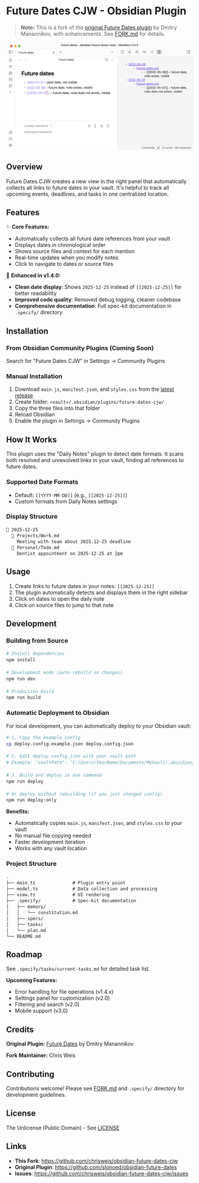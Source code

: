 # Future Dates CJW - Obsidian Plugin

> **Note:** This is a fork of the [original Future Dates plugin](https://github.com/slonoed/obsidian-future-dates) by Dmitry Manannikov, with enhancements. See [FORK.md](FORK.md) for details.

![Future dates plugin screenshot that demonstrates how it works](./extra/screenshot.png "Future dates plugin screenshot")

## Overview

Future Dates CJW creates a new view in the right panel that automatically collects all links to future dates in your vault. It's helpful to track all upcoming events, deadlines, and tasks in one centralized location.

## Features

✨ **Core Features:**
- Automatically collects all future date references from your vault
- Displays dates in chronological order
- Shows source files and context for each mention
- Real-time updates when you modify notes
- Click to navigate to dates or source files

🎯 **Enhanced in v1.4.0:**
- **Clean date display**: Shows `2025-12-25` instead of `[[2025-12-25]]` for better readability
- **Improved code quality**: Removed debug logging, cleaner codebase
- **Comprehensive documentation**: Full spec-kit documentation in `.specify/` directory

## Installation

### From Obsidian Community Plugins (Coming Soon)
Search for "Future Dates CJW" in Settings → Community Plugins

### Manual Installation

1. Download `main.js`, `manifest.json`, and `styles.css` from the [latest release](https://github.com/chrisweis/obsidian-future-dates-cjw/releases)
2. Create folder: `<vault>/.obsidian/plugins/future-dates-cjw/`
3. Copy the three files into that folder
4. Reload Obsidian
5. Enable the plugin in Settings → Community Plugins

## How It Works

This plugin uses the "Daily Notes" plugin to detect date formats. It scans both resolved and unresolved links in your vault, finding all references to future dates.

### Supported Date Formats
- Default: `[[YYYY-MM-DD]]` (e.g., `[[2025-12-25]]`)
- Custom formats from Daily Notes settings

### Display Structure
```
📅 2025-12-25
  📄 Projects/Work.md
    Meeting with team about 2025-12-25 deadline
  📄 Personal/Todo.md
    Dentist appointment on 2025-12-25 at 2pm
```

## Usage

1. Create links to future dates in your notes: `[[2025-12-25]]`
2. The plugin automatically detects and displays them in the right sidebar
3. Click on dates to open the daily note
4. Click on source files to jump to that note

## Development

### Building from Source

```bash
# Install dependencies
npm install

# Development mode (auto-rebuild on changes)
npm run dev

# Production build
npm run build
```

### Automatic Deployment to Obsidian

For local development, you can automatically deploy to your Obsidian vault:

```bash
# 1. Copy the example config
cp deploy.config.example.json deploy.config.json

# 2. Edit deploy.config.json with your vault path
# Example: "vaultPath": "C:/Users/YourName/Documents/MyVault/.obsidian/plugins/future-dates-cjw"

# 3. Build and deploy in one command
npm run deploy

# Or deploy without rebuilding (if you just changed config)
npm run deploy:only
```

**Benefits:**
- Automatically copies `main.js`, `manifest.json`, and `styles.css` to your vault
- No manual file copying needed
- Faster development iteration
- Works with any vault location

### Project Structure

```
.
├── main.ts              # Plugin entry point
├── model.ts             # Data collection and processing
├── view.ts              # UI rendering
├── .specify/            # Spec-kit documentation
│   ├── memory/
│   │   └── constitution.md
│   ├── specs/
│   ├── tasks/
│   └── plan.md
└── README.md
```

## Roadmap

See `.specify/tasks/current-tasks.md` for detailed task list.

**Upcoming Features:**
- Error handling for file operations (v1.4.x)
- Settings panel for customization (v2.0)
- Filtering and search (v2.0)
- Mobile support (v3.0)

## Credits

**Original Plugin:** [Future Dates](https://github.com/slonoed/obsidian-future-dates) by Dmitry Manannikov

**Fork Maintainer:** Chris Weis

## Contributing

Contributions welcome! Please see [FORK.md](FORK.md) and `.specify/` directory for development guidelines.

## License

The Unlicense (Public Domain) - See [LICENSE](LICENSE)

## Links

- **This Fork**: https://github.com/chrisweis/obsidian-future-dates-cjw
- **Original Plugin**: https://github.com/slonoed/obsidian-future-dates
- **Issues**: https://github.com/chrisweis/obsidian-future-dates-cjw/issues